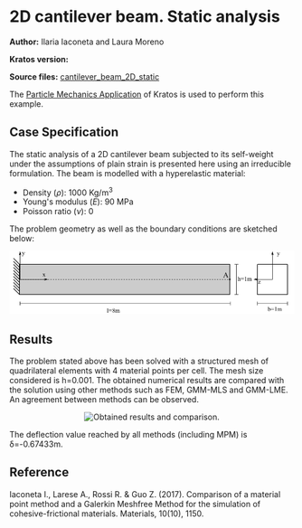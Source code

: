 # 2D cantilever beam. Static analysis
**Author:** Ilaria Iaconeta and Laura Moreno

**Kratos version:** 

**Source files:** [cantilever_beam_2D_static](https://github.com/KratosMultiphysics/Examples/tree/master/particle_mechanics/validation/cantilever_beam_2D_static/source)

The
[Particle Mechanics Application](https://github.com/KratosMultiphysics/Kratos/tree/master/applications/ParticleMechanicsApplication) of Kratos is used to perform this example.


## Case Specification

The static analysis of a 2D cantilever beam subjected to its self-weight under the assumptions of plain strain is presented here using an irreducible formulation.
The beam is modelled with a hyperelastic material:
* Density (_&rho;_): 1000 Kg/m<sup>3</sup>
* Young's modulus (_E_):  90 MPa
* Poisson ratio (_&nu;_): 0


The problem geometry as well as the boundary conditions are sketched below:

<p align="center">
  <img src="data/cantilever_scheme.png" alt="Geometry of the problem." width="750" />
</p>


## Results

The problem stated above has been solved with a structured mesh of quadrilateral elements with 4 material points per cell. The mesh size considered is h=0.001. The obtained numerical results are compared with the solution using other methods such as FEM, GMM-MLS and GMM-LME. An agreement between methods can be observed.

<p align="center">
  <img src="data/" alt="Obtained results and comparison." width="700" />

The deflection value reached by all methods (including MPM) is &delta;=-0.67433m.  

## Reference
Iaconeta I., Larese A., Rossi R. & Guo Z. (2017). Comparison of a material point method and a Galerkin Meshfree Method for the simulation of cohesive-frictional materials. Materials, 10(10), 1150.
